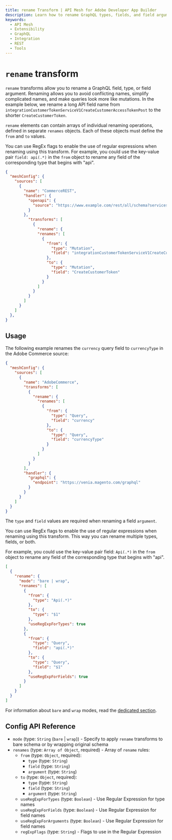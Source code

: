```yaml
---
title: rename Transform | API Mesh for Adobe Developer App Builder
description: Learn how to rename GraphQL types, fields, and field arguments with the rename transform.
keywords:
  - API Mesh
  - Extensibility
  - GraphQL
  - Integration
  - REST
  - Tools
---
```


# `rename` transform

`rename` transforms allow you to rename a GraphQL field, type, or field argument. Renaming allows you to avoid conflicting names, simplify complicated names, and make queries look more like mutations. In the example below, we rename a long API field name from `integrationCustomerTokenServiceV1CreateCustomerAccessTokenPost` to the shorter `CreateCustomerToken`.

`rename` elements can contain arrays of individual renaming operations, defined in separate `renames` objects. Each of these objects must define the `from` and `to` values.

<InlineAlert variant="info" slots="text"/>

You can use RegEx flags to enable the use of regular expressions when renaming using this transform. For example, you could use the key-value pair `field: api(.*)` in the `from` object to rename any field of the corresponding type that begins with "api".

```json
{
  "meshConfig": {
    "sources": [
      {
        "name": "CommerceREST",
        "handler": {
          "openapi": {
            "source": "https://www.example.com/rest/all/schema?services=all"
          }
        },
          "transforms": [
            {
              "rename": {
              "renames": [
                {
                  "from": {
                    "type": "Mutation",
                    "field": "integrationCustomerTokenServiceV1CreateCustomerAccessTokenPost"
                  },
                  "to": {
                    "type": "Mutation",
                    "field": "CreateCustomerToken"
                  }
                }
              ]
            }
          }
        ]
      }
    ]
  },
}
```

## Usage

The following example renames the `currency` query field to `currencyType` in the Adobe Commerce source:

```json
{
  "meshConfig": {
    "sources": [
      {
        "name": "AdobeCommerce",
        "transforms": [
          {
            "rename": {
              "renames": [
                {
                  "from": {
                    "type": "Query",
                    "field": "currency"
                  },
                  "to": {
                    "type": "Query",
                    "field": "currencyType"
                  }
                }
              ]
            }
          }
        ],
        "handler": {
          "graphql": {
            "endpoint": "https://venia.magento.com/graphql"
          }
        }
      }
    ]
  }
}
```

<InlineAlert variant="info" slots="text"/>

The `type` and `field` values are required when renaming a field `argument`.

You can use RegEx flags to enable the use of regular expressions when renaming using this transform. This way you can rename multiple types, fields, or both.

For example, you could use the key-value pair field: `Api(.*)` in the `from` object to rename any field of the corresponding type that begins with "api".

```json
[
  {
    "rename": {
      "mode": "bare | wrap",
      "renames": [
        {
          "from": {
            "type": "Api(.*)"
          },
          "to": {
            "type": "$1"
          },
          "useRegExpForTypes": true
        },
        {
          "from": {
            "type": "Query",
            "field": "api(.*)"
          },
          "to": {
            "type": "Query",
            "field": "$1"
          },
          "useRegExpForFields": true
        }
      ]
    }
  }
]
```

<InlineAlert variant="info" slots="text"/>

For information about `bare` and `wrap` modes, read the [dedicated section](../transforms/bare-vs-wrap.md).

## Config API Reference

-  `mode` (type: `String` (`bare` | `wrap`)) - Specify to apply `rename` transforms to bare schema or by wrapping original schema
-  `renames` (type: `Array of Object`, required) - Array of `rename` rules:
   -  `from` (type: `Object`, required):
      -  `type` (type: `String`)
      -  `field` (type: `String`)
      -  `argument` (type: `String`)
   -  `to` (type: `Object`, required):
      -  `type` (type: `String`)
      -  `field` (type: `String`)
      -  `argument` (type: `String`)
   -  `useRegExpForTypes` (type: `Boolean`)  - Use Regular Expression for type names
   -  `useRegExpForFields` (type: `Boolean`)  - Use Regular Expression for field names
   -  `useRegExpForArguments` (type: `Boolean`)  - Use Regular Expression for field names
   -  `regExpFlags` (type: `String`) - Flags to use in the Regular Expression
